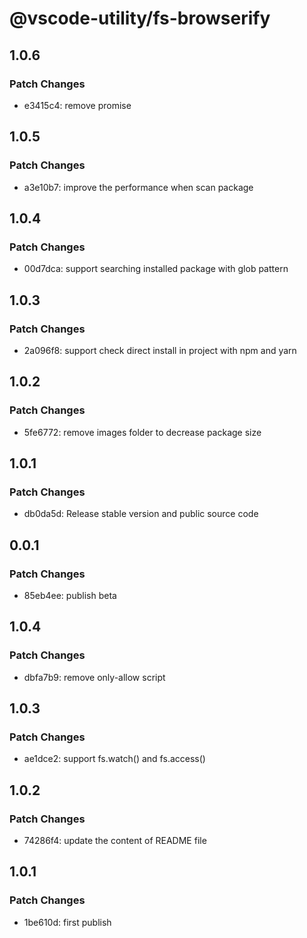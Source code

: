 # @vscode-utility/fs-browserify

## 1.0.6

### Patch Changes

- e3415c4: remove promise

## 1.0.5

### Patch Changes

- a3e10b7: improve the performance when scan package

## 1.0.4

### Patch Changes

- 00d7dca: support searching installed package with glob pattern

## 1.0.3

### Patch Changes

- 2a096f8: support check direct install in project with npm and yarn

## 1.0.2

### Patch Changes

- 5fe6772: remove images folder to decrease package size

## 1.0.1

### Patch Changes

- db0da5d: Release stable version and public source code

## 0.0.1

### Patch Changes

- 85eb4ee: publish beta

## 1.0.4

### Patch Changes

- dbfa7b9: remove only-allow script

## 1.0.3

### Patch Changes

- ae1dce2: support fs.watch() and fs.access()

## 1.0.2

### Patch Changes

- 74286f4: update the content of README file

## 1.0.1

### Patch Changes

- 1be610d: first publish
